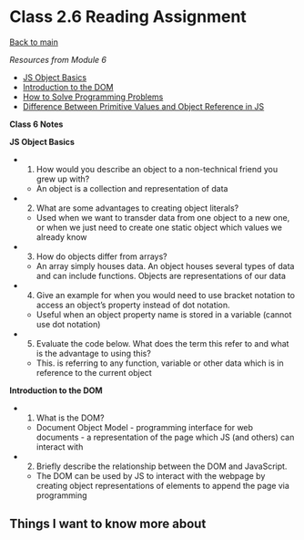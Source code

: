 # Class 2.6 Reading Assignment

[Back to main](https://michaeldulin.github.io/reading-notes)

*Resources from Module 6* 
- [JS Object Basics](https://developer.mozilla.org/en-US/docs/Learn/JavaScript/Objects/Basics)
- [Introduction to the DOM](https://developer.mozilla.org/en-US/docs/Web/API/Document_Object_Model/Introduction)
- [How to Solve Programming Problems](https://simpleprogrammer.com/solving-problems-breaking-it-down/)
- [Difference Between Primitive Values and Object Reference in JS](https://betterprogramming.pub/intermediate-javascript-whats-the-difference-between-primitive-values-and-object-references-e863d70677b)

**Class 6 Notes**

**JS Object Basics**
- 1. How would you describe an object to a non-technical friend you grew up with?
  -  An object is a collection and representation of data 
- 2. What are some advantages to creating object literals?
  - Used when we want to transder data from one object to a new one, or when we just need to create one static object which values we already know
- 3. How do objects differ from arrays?
  - An array simply houses data. An object houses several types of data and can include functions. Objects are representations of our data
- 4. Give an example for when you would need to use bracket notation to access an object’s property instead of dot notation.
  - Useful when an object property name is stored in a variable (cannot use dot notation)
- 5. Evaluate the code below. What does the term this refer to and what is the advantage to using this?
  - This. is referring to any function, variable or other data which is in reference to the current object


**Introduction to the DOM** 
- 1. What is the DOM?
  - Document Object Model - programming interface for web documents - a representation of the page which JS (and others) can interact with
- 2. Briefly describe the relationship between the DOM and JavaScript.
  - The DOM can be used by JS to interact with the webpage by creating object representations of elements to append the page via programming 

## Things I want to know more about
